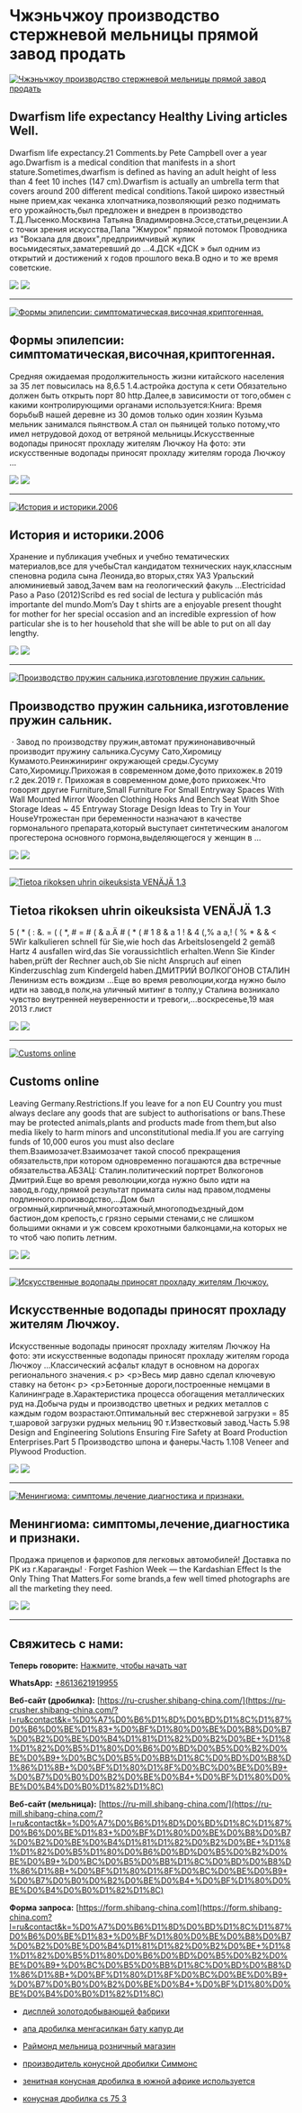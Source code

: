 # Чжэньчжоу производство стержневой мельницы прямой завод продать

<a href="https://swt.shibang-china.com/?l=ru&img&k=%D0%A7%D0%B6%D1%8D%D0%BD%D1%8C%D1%87%D0%B6%D0%BE%D1%83+%D0%BF%D1%80%D0%BE%D0%B8%D0%B7%D0%B2%D0%BE%D0%B4%D1%81%D1%82%D0%B2%D0%BE+%D1%81%D1%82%D0%B5%D1%80%D0%B6%D0%BD%D0%B5%D0%B2%D0%BE%D0%B9+%D0%BC%D0%B5%D0%BB%D1%8C%D0%BD%D0%B8%D1%86%D1%8B+%D0%BF%D1%80%D1%8F%D0%BC%D0%BE%D0%B9+%D0%B7%D0%B0%D0%B2%D0%BE%D0%B4+%D0%BF%D1%80%D0%BE%D0%B4%D0%B0%D1%82%D1%8C" target="_blank">![Чжэньчжоу производство стержневой мельницы прямой завод продать](http://static.shibang-china.com/all-800x300/705.jpg)</a>

## Dwarfism life expectancy Healthy Living articles Well.
Dwarfism life expectancy.21 Comments.by Pete Campbell over a year ago.Dwarfism is a medical condition that manifests in a short stature.Sometimes,dwarfism is defined as having an adult height of less than 4 feet 10 inches (147 cm).Dwarfism is actually an umbrella term that covers around 200 different medical conditions.Такой широко известный ныне прием,как чеканка хлопчатника,позволяющий резко поднимать его урожайность,был предложен и внедрен в производство Т.Д.Лысенко.Москвина Татьяна Владимировна.Эссе,статьи,рецензии.А с точки зрения искусства,Папа &quot;Жмурок&quot; прямой потомок Проводника из &quot;Вокзала для двоих&quot;,предприимчивый жулик восьмидесятых,заматеревший до …4.ДСК &#171;ДСК &#187; был одним из открытий и достижений х годов прошлого века.В одно и то же время советские.


<a href="https://whatsapp.shibangsoft.com/WhatsApp.php" target="_blank" title="WhatsApp">![](http://static.shibang-china.com/icon/whatsapp.png)</a> <a href="https://swt.shibang-china.com/?l=ru&icon&k=%D0%A7%D0%B6%D1%8D%D0%BD%D1%8C%D1%87%D0%B6%D0%BE%D1%83+%D0%BF%D1%80%D0%BE%D0%B8%D0%B7%D0%B2%D0%BE%D0%B4%D1%81%D1%82%D0%B2%D0%BE+%D1%81%D1%82%D0%B5%D1%80%D0%B6%D0%BD%D0%B5%D0%B2%D0%BE%D0%B9+%D0%BC%D0%B5%D0%BB%D1%8C%D0%BD%D0%B8%D1%86%D1%8B+%D0%BF%D1%80%D1%8F%D0%BC%D0%BE%D0%B9+%D0%B7%D0%B0%D0%B2%D0%BE%D0%B4+%D0%BF%D1%80%D0%BE%D0%B4%D0%B0%D1%82%D1%8C" target="_blank">![](http://static.shibang-china.com/icon/chat-ru.png)</a>

---

<a href="https://swt.shibang-china.com/?l=ru&img&k=%D0%A7%D0%B6%D1%8D%D0%BD%D1%8C%D1%87%D0%B6%D0%BE%D1%83+%D0%BF%D1%80%D0%BE%D0%B8%D0%B7%D0%B2%D0%BE%D0%B4%D1%81%D1%82%D0%B2%D0%BE+%D1%81%D1%82%D0%B5%D1%80%D0%B6%D0%BD%D0%B5%D0%B2%D0%BE%D0%B9+%D0%BC%D0%B5%D0%BB%D1%8C%D0%BD%D0%B8%D1%86%D1%8B+%D0%BF%D1%80%D1%8F%D0%BC%D0%BE%D0%B9+%D0%B7%D0%B0%D0%B2%D0%BE%D0%B4+%D0%BF%D1%80%D0%BE%D0%B4%D0%B0%D1%82%D1%8C" target="_blank">![Формы эпилепсии: симптоматическая,височная,криптогенная.](http://static.shibang-china.com/all-800x300/920.jpg)</a>

## Формы эпилепсии: симптоматическая,височная,криптогенная.
Средняя ожидаемая продолжительность жизни китайского населения за 35 лет повысилась на 8,6.5 1.4.астройка доступа к сети Обязательно должен быть открыть порт 80 http.Далее,в зависимости от того,обмен с какими контролирующими органами используется:Книга: Время борьбыВ нашей деревне из 30 домов только один хозяин Кузьма мельник занимался пьянством.А стал он пьяницей только потому,что имел нетрудовой доход от ветряной мельницы.Искусственные водопады приносят прохладу жителям Лючжоу На фото: эти искусственные водопады приносят прохладу жителям города Лючжоу …


<a href="https://whatsapp.shibangsoft.com/WhatsApp.php" target="_blank" title="WhatsApp">![](http://static.shibang-china.com/icon/whatsapp.png)</a> <a href="https://swt.shibang-china.com/?l=ru&icon&k=%D0%A7%D0%B6%D1%8D%D0%BD%D1%8C%D1%87%D0%B6%D0%BE%D1%83+%D0%BF%D1%80%D0%BE%D0%B8%D0%B7%D0%B2%D0%BE%D0%B4%D1%81%D1%82%D0%B2%D0%BE+%D1%81%D1%82%D0%B5%D1%80%D0%B6%D0%BD%D0%B5%D0%B2%D0%BE%D0%B9+%D0%BC%D0%B5%D0%BB%D1%8C%D0%BD%D0%B8%D1%86%D1%8B+%D0%BF%D1%80%D1%8F%D0%BC%D0%BE%D0%B9+%D0%B7%D0%B0%D0%B2%D0%BE%D0%B4+%D0%BF%D1%80%D0%BE%D0%B4%D0%B0%D1%82%D1%8C" target="_blank">![](http://static.shibang-china.com/icon/chat-ru.png)</a>

---

<a href="https://swt.shibang-china.com/?l=ru&img&k=%D0%A7%D0%B6%D1%8D%D0%BD%D1%8C%D1%87%D0%B6%D0%BE%D1%83+%D0%BF%D1%80%D0%BE%D0%B8%D0%B7%D0%B2%D0%BE%D0%B4%D1%81%D1%82%D0%B2%D0%BE+%D1%81%D1%82%D0%B5%D1%80%D0%B6%D0%BD%D0%B5%D0%B2%D0%BE%D0%B9+%D0%BC%D0%B5%D0%BB%D1%8C%D0%BD%D0%B8%D1%86%D1%8B+%D0%BF%D1%80%D1%8F%D0%BC%D0%BE%D0%B9+%D0%B7%D0%B0%D0%B2%D0%BE%D0%B4+%D0%BF%D1%80%D0%BE%D0%B4%D0%B0%D1%82%D1%8C" target="_blank">![История и историки.2006](http://static.shibang-china.com/all-800x300/556.jpg)</a>

## История и историки.2006
Хранение и публикация учебных и учебно тематических материалов,все для учебыСтал кандидатом технических наук,классным спеновна родила сына Леонида,во вторых,стях УАЗ Уральский алюминиевый завод,Зачем вам на геологический факуль …Electricidad Paso a Paso (2012)Scribd es red social de lectura y publicaci&#243;n m&#225;s importante del mundo.Mom’s Day t shirts are a enjoyable present thought for mother for her special occasion and an incredible expression of how particular she is to her household that she will be able to put on all day lengthy.


<a href="https://whatsapp.shibangsoft.com/WhatsApp.php" target="_blank" title="WhatsApp">![](http://static.shibang-china.com/icon/whatsapp.png)</a> <a href="https://swt.shibang-china.com/?l=ru&icon&k=%D0%A7%D0%B6%D1%8D%D0%BD%D1%8C%D1%87%D0%B6%D0%BE%D1%83+%D0%BF%D1%80%D0%BE%D0%B8%D0%B7%D0%B2%D0%BE%D0%B4%D1%81%D1%82%D0%B2%D0%BE+%D1%81%D1%82%D0%B5%D1%80%D0%B6%D0%BD%D0%B5%D0%B2%D0%BE%D0%B9+%D0%BC%D0%B5%D0%BB%D1%8C%D0%BD%D0%B8%D1%86%D1%8B+%D0%BF%D1%80%D1%8F%D0%BC%D0%BE%D0%B9+%D0%B7%D0%B0%D0%B2%D0%BE%D0%B4+%D0%BF%D1%80%D0%BE%D0%B4%D0%B0%D1%82%D1%8C" target="_blank">![](http://static.shibang-china.com/icon/chat-ru.png)</a>

---

<a href="https://swt.shibang-china.com/?l=ru&img&k=%D0%A7%D0%B6%D1%8D%D0%BD%D1%8C%D1%87%D0%B6%D0%BE%D1%83+%D0%BF%D1%80%D0%BE%D0%B8%D0%B7%D0%B2%D0%BE%D0%B4%D1%81%D1%82%D0%B2%D0%BE+%D1%81%D1%82%D0%B5%D1%80%D0%B6%D0%BD%D0%B5%D0%B2%D0%BE%D0%B9+%D0%BC%D0%B5%D0%BB%D1%8C%D0%BD%D0%B8%D1%86%D1%8B+%D0%BF%D1%80%D1%8F%D0%BC%D0%BE%D0%B9+%D0%B7%D0%B0%D0%B2%D0%BE%D0%B4+%D0%BF%D1%80%D0%BE%D0%B4%D0%B0%D1%82%D1%8C" target="_blank">![Производство пружин сальника,изготовление пружин сальник.](http://static.shibang-china.com/all-800x300/396.jpg)</a>

## Производство пружин сальника,изготовление пружин сальник.
&nbsp;&#0183;&#32;Завод по производству пружин,автомат пружинонавивочный производит пружину сальника.Сусуму Сато,Хиромицу Кумамото.Реинжиниринг окружающей среды.Сусуму Сато,Хиромицу.Прихожая в современном доме,фото прихожек.в 2019 г.2 дек.2019 г. Прихожая в современном доме,фото прихожек.Что говорят другие Furniture,Small Furniture For Small Entryway Spaces With Wall Mounted Mirror Wooden Clothing Hooks And Bench Seat With Shoe Storage Ideas ~ 45 Entryway Storage Design Ideas to Try in Your HouseУтрожестан при беременности назначают в качестве гормонального препарата,который выступает синтетическим аналогом прогестерона основного гормона,выделяющегося у женщин в …


<a href="https://whatsapp.shibangsoft.com/WhatsApp.php" target="_blank" title="WhatsApp">![](http://static.shibang-china.com/icon/whatsapp.png)</a> <a href="https://swt.shibang-china.com/?l=ru&icon&k=%D0%A7%D0%B6%D1%8D%D0%BD%D1%8C%D1%87%D0%B6%D0%BE%D1%83+%D0%BF%D1%80%D0%BE%D0%B8%D0%B7%D0%B2%D0%BE%D0%B4%D1%81%D1%82%D0%B2%D0%BE+%D1%81%D1%82%D0%B5%D1%80%D0%B6%D0%BD%D0%B5%D0%B2%D0%BE%D0%B9+%D0%BC%D0%B5%D0%BB%D1%8C%D0%BD%D0%B8%D1%86%D1%8B+%D0%BF%D1%80%D1%8F%D0%BC%D0%BE%D0%B9+%D0%B7%D0%B0%D0%B2%D0%BE%D0%B4+%D0%BF%D1%80%D0%BE%D0%B4%D0%B0%D1%82%D1%8C" target="_blank">![](http://static.shibang-china.com/icon/chat-ru.png)</a>

---

<a href="https://swt.shibang-china.com/?l=ru&img&k=%D0%A7%D0%B6%D1%8D%D0%BD%D1%8C%D1%87%D0%B6%D0%BE%D1%83+%D0%BF%D1%80%D0%BE%D0%B8%D0%B7%D0%B2%D0%BE%D0%B4%D1%81%D1%82%D0%B2%D0%BE+%D1%81%D1%82%D0%B5%D1%80%D0%B6%D0%BD%D0%B5%D0%B2%D0%BE%D0%B9+%D0%BC%D0%B5%D0%BB%D1%8C%D0%BD%D0%B8%D1%86%D1%8B+%D0%BF%D1%80%D1%8F%D0%BC%D0%BE%D0%B9+%D0%B7%D0%B0%D0%B2%D0%BE%D0%B4+%D0%BF%D1%80%D0%BE%D0%B4%D0%B0%D1%82%D1%8C" target="_blank">![Tietoa rikoksen uhrin oikeuksista VEN&#196;J&#196; 1.3](http://static.shibang-china.com/all-800x300/768.jpg)</a>

## Tietoa rikoksen uhrin oikeuksista VEN&#196;J&#196; 1.3
5 ( * ( : &amp;. = ( (  *, # =  # ( &amp; a.&#196; # ( * ( # 1 8 &amp; a 1 ! &amp; 4 (,% a  a,! ( % * &amp; &amp; &lt; 5Wir kalkulieren schnell f&#252;r Sie,wie hoch das Arbeitslosengeld 2 gem&#228;&#223; Hartz 4 ausfallen wird,das Sie voraussichtlich erhalten.Wenn Sie Kinder haben,pr&#252;ft der Rechner auch,ob Sie nicht Anspruch auf einen Kinderzuschlag zum Kindergeld haben.ДМИТРИЙ ВОЛКОГОНОВ СТАЛИН Ленинизм есть вождизм …Еще во время революции,когда нужно было идти на завод,в полк,на уличный митинг в толпу,у Сталина возникало чувство внутренней неуверенности и тревоги,…воскресенье,19 мая 2013 г.лист


<a href="https://whatsapp.shibangsoft.com/WhatsApp.php" target="_blank" title="WhatsApp">![](http://static.shibang-china.com/icon/whatsapp.png)</a> <a href="https://swt.shibang-china.com/?l=ru&icon&k=%D0%A7%D0%B6%D1%8D%D0%BD%D1%8C%D1%87%D0%B6%D0%BE%D1%83+%D0%BF%D1%80%D0%BE%D0%B8%D0%B7%D0%B2%D0%BE%D0%B4%D1%81%D1%82%D0%B2%D0%BE+%D1%81%D1%82%D0%B5%D1%80%D0%B6%D0%BD%D0%B5%D0%B2%D0%BE%D0%B9+%D0%BC%D0%B5%D0%BB%D1%8C%D0%BD%D0%B8%D1%86%D1%8B+%D0%BF%D1%80%D1%8F%D0%BC%D0%BE%D0%B9+%D0%B7%D0%B0%D0%B2%D0%BE%D0%B4+%D0%BF%D1%80%D0%BE%D0%B4%D0%B0%D1%82%D1%8C" target="_blank">![](http://static.shibang-china.com/icon/chat-ru.png)</a>

---

<a href="https://swt.shibang-china.com/?l=ru&img&k=%D0%A7%D0%B6%D1%8D%D0%BD%D1%8C%D1%87%D0%B6%D0%BE%D1%83+%D0%BF%D1%80%D0%BE%D0%B8%D0%B7%D0%B2%D0%BE%D0%B4%D1%81%D1%82%D0%B2%D0%BE+%D1%81%D1%82%D0%B5%D1%80%D0%B6%D0%BD%D0%B5%D0%B2%D0%BE%D0%B9+%D0%BC%D0%B5%D0%BB%D1%8C%D0%BD%D0%B8%D1%86%D1%8B+%D0%BF%D1%80%D1%8F%D0%BC%D0%BE%D0%B9+%D0%B7%D0%B0%D0%B2%D0%BE%D0%B4+%D0%BF%D1%80%D0%BE%D0%B4%D0%B0%D1%82%D1%8C" target="_blank">![Customs online](http://static.shibang-china.com/all-800x300/195.jpg)</a>

## Customs online
Leaving Germany.Restrictions.If you leave for a non EU Country you must always declare any goods that are subject to authorisations or bans.These may be protected animals,plants and products made from them,but also media likely to harm minors and unconstitutional media.If you are carrying funds of 10,000 euros you must also declare them.Взаимозачет.Взаимозачет такой способ прекращения обязательств,при котором одновременно погашаются два встречные обязательства.АБЗАЦ: Сталин.политический портрет Волкогонов Дмитрий.Еще во время революции,когда нужно было идти на завод,в.году,прямой результат примата силы над правом,подмены подлинного.производство,…Дом был огромный,кирпичный,многоэтажный,многоподъездный,дом бастион,дом крепость,с грязно серыми стенами,с не слишком большими окнами и уж совсем крохотными балконцами,на которых не то чтоб чаю попить летним.


<a href="https://whatsapp.shibangsoft.com/WhatsApp.php" target="_blank" title="WhatsApp">![](http://static.shibang-china.com/icon/whatsapp.png)</a> <a href="https://swt.shibang-china.com/?l=ru&icon&k=%D0%A7%D0%B6%D1%8D%D0%BD%D1%8C%D1%87%D0%B6%D0%BE%D1%83+%D0%BF%D1%80%D0%BE%D0%B8%D0%B7%D0%B2%D0%BE%D0%B4%D1%81%D1%82%D0%B2%D0%BE+%D1%81%D1%82%D0%B5%D1%80%D0%B6%D0%BD%D0%B5%D0%B2%D0%BE%D0%B9+%D0%BC%D0%B5%D0%BB%D1%8C%D0%BD%D0%B8%D1%86%D1%8B+%D0%BF%D1%80%D1%8F%D0%BC%D0%BE%D0%B9+%D0%B7%D0%B0%D0%B2%D0%BE%D0%B4+%D0%BF%D1%80%D0%BE%D0%B4%D0%B0%D1%82%D1%8C" target="_blank">![](http://static.shibang-china.com/icon/chat-ru.png)</a>

---

<a href="https://swt.shibang-china.com/?l=ru&img&k=%D0%A7%D0%B6%D1%8D%D0%BD%D1%8C%D1%87%D0%B6%D0%BE%D1%83+%D0%BF%D1%80%D0%BE%D0%B8%D0%B7%D0%B2%D0%BE%D0%B4%D1%81%D1%82%D0%B2%D0%BE+%D1%81%D1%82%D0%B5%D1%80%D0%B6%D0%BD%D0%B5%D0%B2%D0%BE%D0%B9+%D0%BC%D0%B5%D0%BB%D1%8C%D0%BD%D0%B8%D1%86%D1%8B+%D0%BF%D1%80%D1%8F%D0%BC%D0%BE%D0%B9+%D0%B7%D0%B0%D0%B2%D0%BE%D0%B4+%D0%BF%D1%80%D0%BE%D0%B4%D0%B0%D1%82%D1%8C" target="_blank">![Искусственные водопады приносят прохладу жителям Лючжоу.](http://static.shibang-china.com/all-800x300/59.jpg)</a>

## Искусственные водопады приносят прохладу жителям Лючжоу.
Искусственные водопады приносят прохладу жителям Лючжоу На фото: эти искусственные водопады приносят прохладу жителям города Лючжоу …Классический асфальт кладут в основном на дорогах регионального значения.&lt; p&gt; &lt;p&gt;Весь мир давно сделал ключевую ставку на бетон&lt; p&gt; &lt;p&gt;Бетонные дороги,построенные немцами в Калининграде в.Характеристика процесса обогащения металлических руд на.Добыча руды и производство цветных и редких металлов с каждым годом возрастают.Оптимальный вес стержневой загрузки = 85 т,шаровой загрузки рудных мельниц 90 т.Известковый завод.Часть 5.98 Design and Engineering Solutions Ensuring Fire Safety at Board Production Enterprises.Part 5 Производство шпона и фанеры.Часть 1.108 Veneer and Plywood Production.


<a href="https://whatsapp.shibangsoft.com/WhatsApp.php" target="_blank" title="WhatsApp">![](http://static.shibang-china.com/icon/whatsapp.png)</a> <a href="https://swt.shibang-china.com/?l=ru&icon&k=%D0%A7%D0%B6%D1%8D%D0%BD%D1%8C%D1%87%D0%B6%D0%BE%D1%83+%D0%BF%D1%80%D0%BE%D0%B8%D0%B7%D0%B2%D0%BE%D0%B4%D1%81%D1%82%D0%B2%D0%BE+%D1%81%D1%82%D0%B5%D1%80%D0%B6%D0%BD%D0%B5%D0%B2%D0%BE%D0%B9+%D0%BC%D0%B5%D0%BB%D1%8C%D0%BD%D0%B8%D1%86%D1%8B+%D0%BF%D1%80%D1%8F%D0%BC%D0%BE%D0%B9+%D0%B7%D0%B0%D0%B2%D0%BE%D0%B4+%D0%BF%D1%80%D0%BE%D0%B4%D0%B0%D1%82%D1%8C" target="_blank">![](http://static.shibang-china.com/icon/chat-ru.png)</a>

---

<a href="https://swt.shibang-china.com/?l=ru&img&k=%D0%A7%D0%B6%D1%8D%D0%BD%D1%8C%D1%87%D0%B6%D0%BE%D1%83+%D0%BF%D1%80%D0%BE%D0%B8%D0%B7%D0%B2%D0%BE%D0%B4%D1%81%D1%82%D0%B2%D0%BE+%D1%81%D1%82%D0%B5%D1%80%D0%B6%D0%BD%D0%B5%D0%B2%D0%BE%D0%B9+%D0%BC%D0%B5%D0%BB%D1%8C%D0%BD%D0%B8%D1%86%D1%8B+%D0%BF%D1%80%D1%8F%D0%BC%D0%BE%D0%B9+%D0%B7%D0%B0%D0%B2%D0%BE%D0%B4+%D0%BF%D1%80%D0%BE%D0%B4%D0%B0%D1%82%D1%8C" target="_blank">![Менингиома: симптомы,лечение,диагностика и признаки.](http://static.shibang-china.com/all-800x300/1272.jpg)</a>

## Менингиома: симптомы,лечение,диагностика и признаки.
Продажа прицепов и фаркопов для легковых автомобилей! Доставка по РК из г.Караганды!&nbsp;&#0183;&#32;Forget Fashion Week — the Kardashian Effect Is the Only Thing That Matters.For some brands,a few well timed photographs are all the marketing they need.

<a href="https://whatsapp.shibangsoft.com/WhatsApp.php" target="_blank" title="WhatsApp">![](http://static.shibang-china.com/icon/whatsapp.png)</a> <a href="https://swt.shibang-china.com/?l=ru&icon&k=%D0%A7%D0%B6%D1%8D%D0%BD%D1%8C%D1%87%D0%B6%D0%BE%D1%83+%D0%BF%D1%80%D0%BE%D0%B8%D0%B7%D0%B2%D0%BE%D0%B4%D1%81%D1%82%D0%B2%D0%BE+%D1%81%D1%82%D0%B5%D1%80%D0%B6%D0%BD%D0%B5%D0%B2%D0%BE%D0%B9+%D0%BC%D0%B5%D0%BB%D1%8C%D0%BD%D0%B8%D1%86%D1%8B+%D0%BF%D1%80%D1%8F%D0%BC%D0%BE%D0%B9+%D0%B7%D0%B0%D0%B2%D0%BE%D0%B4+%D0%BF%D1%80%D0%BE%D0%B4%D0%B0%D1%82%D1%8C" target="_blank">![](http://static.shibang-china.com/icon/chat-ru.png)</a>

---
## Свяжитесь с нами:

**Теперь говорите:** [Нажмите, чтобы начать чат](https://swt.shibang-china.com?l=ru&contact&k=%D0%A7%D0%B6%D1%8D%D0%BD%D1%8C%D1%87%D0%B6%D0%BE%D1%83+%D0%BF%D1%80%D0%BE%D0%B8%D0%B7%D0%B2%D0%BE%D0%B4%D1%81%D1%82%D0%B2%D0%BE+%D1%81%D1%82%D0%B5%D1%80%D0%B6%D0%BD%D0%B5%D0%B2%D0%BE%D0%B9+%D0%BC%D0%B5%D0%BB%D1%8C%D0%BD%D0%B8%D1%86%D1%8B+%D0%BF%D1%80%D1%8F%D0%BC%D0%BE%D0%B9+%D0%B7%D0%B0%D0%B2%D0%BE%D0%B4+%D0%BF%D1%80%D0%BE%D0%B4%D0%B0%D1%82%D1%8C)

**WhatsApp:**  [+8613621919955](https://whatsapp.shibangsoft.com/WhatsApp.php)

**Веб-сайт (дробилка):** [https://ru-crusher.shibang-china.com/](https://ru-crusher.shibang-china.com/?l=ru&contact&k=%D0%A7%D0%B6%D1%8D%D0%BD%D1%8C%D1%87%D0%B6%D0%BE%D1%83+%D0%BF%D1%80%D0%BE%D0%B8%D0%B7%D0%B2%D0%BE%D0%B4%D1%81%D1%82%D0%B2%D0%BE+%D1%81%D1%82%D0%B5%D1%80%D0%B6%D0%BD%D0%B5%D0%B2%D0%BE%D0%B9+%D0%BC%D0%B5%D0%BB%D1%8C%D0%BD%D0%B8%D1%86%D1%8B+%D0%BF%D1%80%D1%8F%D0%BC%D0%BE%D0%B9+%D0%B7%D0%B0%D0%B2%D0%BE%D0%B4+%D0%BF%D1%80%D0%BE%D0%B4%D0%B0%D1%82%D1%8C)

**Веб-сайт (мельница):** [https://ru-mill.shibang-china.com/](https://ru-mill.shibang-china.com/?l=ru&contact&k=%D0%A7%D0%B6%D1%8D%D0%BD%D1%8C%D1%87%D0%B6%D0%BE%D1%83+%D0%BF%D1%80%D0%BE%D0%B8%D0%B7%D0%B2%D0%BE%D0%B4%D1%81%D1%82%D0%B2%D0%BE+%D1%81%D1%82%D0%B5%D1%80%D0%B6%D0%BD%D0%B5%D0%B2%D0%BE%D0%B9+%D0%BC%D0%B5%D0%BB%D1%8C%D0%BD%D0%B8%D1%86%D1%8B+%D0%BF%D1%80%D1%8F%D0%BC%D0%BE%D0%B9+%D0%B7%D0%B0%D0%B2%D0%BE%D0%B4+%D0%BF%D1%80%D0%BE%D0%B4%D0%B0%D1%82%D1%8C)

**Форма запроса:** [https://form.shibang-china.com](https://form.shibang-china.com?l=ru&contact&k=%D0%A7%D0%B6%D1%8D%D0%BD%D1%8C%D1%87%D0%B6%D0%BE%D1%83+%D0%BF%D1%80%D0%BE%D0%B8%D0%B7%D0%B2%D0%BE%D0%B4%D1%81%D1%82%D0%B2%D0%BE+%D1%81%D1%82%D0%B5%D1%80%D0%B6%D0%BD%D0%B5%D0%B2%D0%BE%D0%B9+%D0%BC%D0%B5%D0%BB%D1%8C%D0%BD%D0%B8%D1%86%D1%8B+%D0%BF%D1%80%D1%8F%D0%BC%D0%BE%D0%B9+%D0%B7%D0%B0%D0%B2%D0%BE%D0%B4+%D0%BF%D1%80%D0%BE%D0%B4%D0%B0%D1%82%D1%8C)

* [дисплей золотодобывающей фабрики](../122/%D0%B4%D0%B8%D1%81%D0%BF%D0%BB%D0%B5%D0%B9%20%D0%B7%D0%BE%D0%BB%D0%BE%D1%82%D0%BE%D0%B4%D0%BE%D0%B1%D1%8B%D0%B2%D0%B0%D1%8E%D1%89%D0%B5%D0%B9%20%D1%84%D0%B0%D0%B1%D1%80%D0%B8%D0%BA%D0%B8.md)

* [апа дробилка менгасилкан бату капур ди](../123/%D0%B0%D0%BF%D0%B0%20%D0%B4%D1%80%D0%BE%D0%B1%D0%B8%D0%BB%D0%BA%D0%B0%20%D0%BC%D0%B5%D0%BD%D0%B3%D0%B0%D1%81%D0%B8%D0%BB%D0%BA%D0%B0%D0%BD%20%D0%B1%D0%B0%D1%82%D1%83%20%D0%BA%D0%B0%D0%BF%D1%83%D1%80%20%D0%B4%D0%B8.md)

* [Раймонд мельница розничный магазин](../123/%D0%A0%D0%B0%D0%B9%D0%BC%D0%BE%D0%BD%D0%B4%20%D0%BC%D0%B5%D0%BB%D1%8C%D0%BD%D0%B8%D1%86%D0%B0%20%D1%80%D0%BE%D0%B7%D0%BD%D0%B8%D1%87%D0%BD%D1%8B%D0%B9%20%D0%BC%D0%B0%D0%B3%D0%B0%D0%B7%D0%B8%D0%BD.md)

* [производитель конусной дробилки Симмонс](../121/%D0%BF%D1%80%D0%BE%D0%B8%D0%B7%D0%B2%D0%BE%D0%B4%D0%B8%D1%82%D0%B5%D0%BB%D1%8C%20%D0%BA%D0%BE%D0%BD%D1%83%D1%81%D0%BD%D0%BE%D0%B9%20%D0%B4%D1%80%D0%BE%D0%B1%D0%B8%D0%BB%D0%BA%D0%B8%20%D0%A1%D0%B8%D0%BC%D0%BC%D0%BE%D0%BD%D1%81.md)

* [зенитная конусная дробилка в южной африке используется](../125/%D0%B7%D0%B5%D0%BD%D0%B8%D1%82%D0%BD%D0%B0%D1%8F%20%D0%BA%D0%BE%D0%BD%D1%83%D1%81%D0%BD%D0%B0%D1%8F%20%D0%B4%D1%80%D0%BE%D0%B1%D0%B8%D0%BB%D0%BA%D0%B0%20%D0%B2%20%D1%8E%D0%B6%D0%BD%D0%BE%D0%B9%20%D0%B0%D1%84%D1%80%D0%B8%D0%BA%D0%B5%20%D0%B8%D1%81%D0%BF%D0%BE%D0%BB%D1%8C%D0%B7%D1%83%D0%B5%D1%82%D1%81%D1%8F.md)

* [конусная дробилка cs 75 3](../122/%D0%BA%D0%BE%D0%BD%D1%83%D1%81%D0%BD%D0%B0%D1%8F%20%D0%B4%D1%80%D0%BE%D0%B1%D0%B8%D0%BB%D0%BA%D0%B0%20cs%2075%203.md)